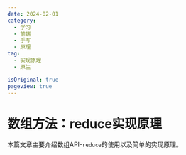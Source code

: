 ```yaml
---
date: 2024-02-01
category:
  - 学习
  - 前端
  - 手写
  - 原理
tag:
  - 实现原理
  - 原生

isOriginal: true
pageview: true
---
```


# **数组方法：reduce实现原理**

本篇文章主要介绍数组API-`reduce`的使用以及简单的实现原理。
<!-- more -->
